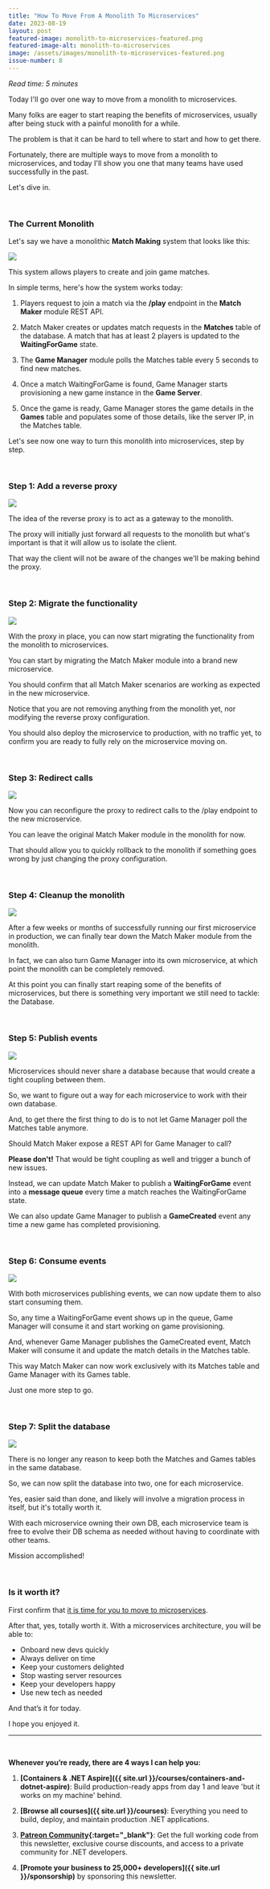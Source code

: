 ```yaml
---
title: "How To Move From A Monolith To Microservices"
date: 2023-08-19
layout: post
featured-image: monolith-to-microservices-featured.png
featured-image-alt: monolith-to-microservices
image: /assets/images/monolith-to-microservices-featured.png
issue-number: 8
---
```


*Read time: 5 minutes*

Today I'll go over one way to move from a monolith to microservices.

Many folks are eager to start reaping the benefits of microservices, usually after being stuck with a painful monolith for a while.

The problem is that it can be hard to tell where to start and how to get there.

Fortunately, there are multiple ways to move from a monolith to microservices, and today I'll show you one that many teams have used successfully in the past.

Let's dive in.

<br/>

### **The Current Monolith**
Let's say we have a monolithic **Match Making** system that looks like this:

<img src="{{ site.url }}/assets/images/monolith-before-migrate.jpg"/>

This system allows players to create and join game matches.

In simple terms, here's how the system works today:

1. Players request to join a match via the **/play** endpoint in the **Match Maker** module REST API.

2. Match Maker creates or updates match requests in the **Matches** table of the database. A match that has at least 2 players is updated to the **WaitingForGame** state.

3. The **Game Manager** module polls the Matches table every 5 seconds to find new matches.

4. Once a match WaitingForGame is found, Game Manager starts provisioning a new game instance in the **Game Server**.

5. Once the game is ready, Game Manager stores the game details in the **Games** table and populates some of those details, like the server IP, in the Matches table.

Let's see now one way to turn this monolith into microservices, step by step.

<br/>

### **Step 1: Add a reverse proxy**

<img src="{{ site.url }}/assets/images/monolith-migrate-step1.jpg"/>

The idea of the reverse proxy is to act as a gateway to the monolith.

The proxy will initially just forward all requests to the monolith but what's important is
that it will allow us to isolate the client.

That way the client will not be aware of the changes we'll be making behind the proxy.

<br/>

### **Step 2: Migrate the functionality**

<img src="{{ site.url }}/assets/images/monolith-migrate-step2.jpg"/>

With the proxy in place, you can now start migrating the functionality from the monolith to microservices.

You can start by migrating the Match Maker module into a brand new microservice.

You should confirm that all Match Maker scenarios are working as expected in the new microservice.

Notice that you are not removing anything from the monolith yet, nor modifying the reverse proxy configuration.

You should also deploy the microservice to production, with no traffic yet, to confirm you are ready to fully rely on the microservice moving on.

<br/>

### **Step 3: Redirect calls**

<img src="{{ site.url }}/assets/images/monolith-migrate-step3.jpg"/>

Now you can reconfigure the proxy to redirect calls to the /play endpoint to the new microservice.

You can leave the original Match Maker module in the monolith for now.

That should allow you to quickly rollback to the monolith if something goes wrong by just changing the proxy configuration.

<br/>

### **Step 4: Cleanup the monolith**

<img src="{{ site.url }}/assets/images/monolith-migrate-step4.jpg"/>

After a few weeks or months of successfully running our first microservice in production, we can finally tear down the Match Maker module from the monolith.

In fact, we can also turn Game Manager into its own microservice, at which point the monolith can be completely removed.

At this point you can finally start reaping some of the benefits of microservices, but there is something very important we still need to tackle: the Database.

<br/>

### **Step 5: Publish events**

<img src="{{ site.url }}/assets/images/monolith-migrate-step5.jpg"/>

Microservices should never share a database because that would create a tight coupling between them.

So, we want to figure out a way for each microservice to work with their own database.

And, to get there the first thing to do is to not let Game Manager poll the Matches table anymore.

Should Match Maker expose a REST API for Game Manager to call? 

**Please don't!** That would be tight coupling as well and trigger a bunch of new issues.

Instead, we can update Match Maker to publish a **WaitingForGame** event into a **message queue** every time a match reaches the WaitingForGame state.

We can also update Game Manager to publish a **GameCreated** event any time a new game has completed provisioning.

<br/>

### **Step 6: Consume events**

<img src="{{ site.url }}/assets/images/monolith-migrate-step6.jpg"/>

With both microservices publishing events, we can now update them to also start consuming them.

So, any time a WaitingForGame event shows up in the queue, Game Manager will consume it and start working on game provisioning.

And, whenever Game Manager publishes the GameCreated event, Match Maker will consume it and update the match details in the Matches table.

This way Match Maker can now work exclusively with its Matches table and Game Manager with its Games table.

Just one more step to go.

<br/>

### **Step 7: Split the database**

<img src="{{ site.url }}/assets/images/monolith-migrate-step7.jpg"/>

There is no longer any reason to keep both the Matches and Games tables in the same database. 

So, we can now split the database into two, one for each microservice.

Yes, easier said than done, and likely will involve a migration process in itself, but it's totally worth it.

With each microservice owning their own DB, each microservice team is free to evolve their DB schema as needed without having to coordinate with other teams.

Mission accomplished!

<br/>

### **Is it worth it?**

First confirm that [it is time for you to move to microservices](Should-I-Move-To-Microservices). 

After that, yes, totally worth it. With a microservices architecture, you will be able to:

* Onboard new devs quickly
* Always deliver on time
* Keep your customers delighted
* Stop wasting server resources
* Keep your developers happy
* Use new tech as needed

And that’s it for today.

I hope you enjoyed it.

---

<br/>

**Whenever you’re ready, there are 4 ways I can help you:**

1. **[Containers & .NET Aspire]({{ site.url }}/courses/containers-and-dotnet-aspire)**: Build production-ready apps from day 1 and leave 'but it works on my machine' behind.

2. **[Browse all courses]({{ site.url }}/courses)**: Everything you need to build, deploy, and maintain production .NET applications.

3. **​[Patreon Community](https://www.patreon.com/juliocasal){:target="_blank"}**: Get the full working code from this newsletter, exclusive course discounts, and access to a private community for .NET developers.

4. **[Promote your business to 25,000+ developers]({{ site.url }}/sponsorship)** by sponsoring this newsletter.